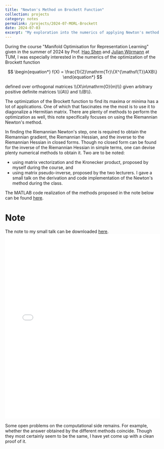 ```yaml
---
title: "Newton's Method on Brockett Function"
collection: projects
category: notes
permalink: /projects/2024-07-MORL-Brockett
date: 2024-07-03
excerpt: "My exploration into the numerics of applying Newton's method on the Brockett function."
---
```


During the course \"Manifold Optimisation for Representation Learning\" given in the summer of 2024 by Prof. [Hao Shen](https://scholar.google.com/citations?user=Kce9W-8AAAAJ&hl=en) and [Julian Wörmann](https://scholar.google.com/citations?hl=de&user=aqG8AJcAAAAJ&view_op=list_works&sortby=pubdate) at TUM, I was especially interested in the numerics of the optimization of the Brockett function
<p>

$$
\begin{equation*}
    f(X) = \frac{1}{2}\mathrm{Tr}\{X^{\mathsf{T}}AXB\}
\end{equation*}
$$
</p>
defined over orthogonal matrices \\(X\in\mathrm{O}(m)\\) given arbitrary positive definite matrices \\(A\\) and \\(B\\).

The optimization of the Brockett function to find its maxima or minima has a lot of applications. One of which that fascinates me the most is to use it to diagonalize a Hermitian matrix. There are plenty of methods to perform the optimization as well, this note specifically focuses on using the Riemannian Newton's method.

In finding the Riemannian Newton's step, one is required to obtain the Riemannian gradient, the Riemannian Hessian, and the inverse to the Riemannian Hessian in closed forms. Though no closed form can be found for the inverse of the Riemannian Hessian in simple terms, one can devise plenty numerical methods to obtain it. Two are to be noted:
- using matrix vectorization and the Kronecker product, proposed by myself during the course, and
- using matrix pseudo-inverse, proposed by the two lecturers.
I gave a small talk on the derivation and code implementation of the Newton's method during the class.

The MATLAB code realization of the methods proposed in the note below can be found [here](https://github.com/WenPerng/Matrix-Manifold-Optimization/blob/2403ea8817ef1a797c1d728e0bd3807bd8fa625c/newtonLike.m).

# Note
The note to my small talk can be downloaded [here](/files/pdfs/projects/2024_MORL_Brockett.pdf).
<embed src="/files/pdfs/projects/2024_MORL_Brockett.pdf" type="application/pdf" width="100%" height="600px" />

Some open problems on the computational side remains. For example, whether the answer obtained by the different methods coincide. Though they most certainly seem to be the same, I have yet come up with a clean proof of it.